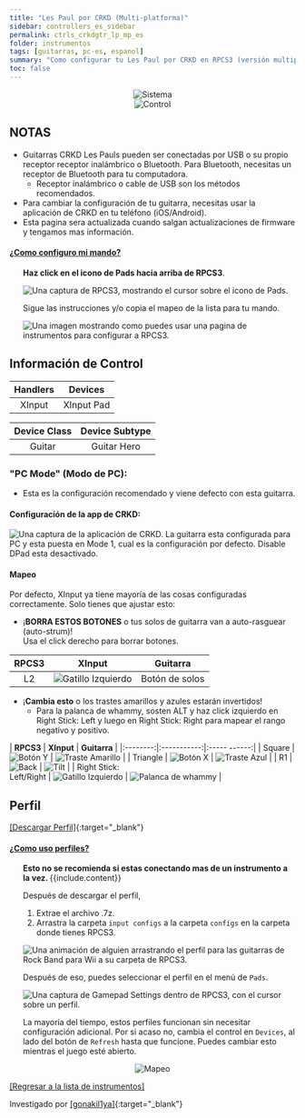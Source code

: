 ```yaml
---
title: "Les Paul por CRKD (Multi-platforma)"
sidebar: controllers_es_sidebar
permalink: ctrls_crkdgtr_lp_mp_es
folder: instrumentos
tags: [guitarras, pc-es, espanol]
summary: "Como configurar tu Les Paul por CRKD en RPCS3 (versión multiplat)."
toc: false
---
```


<div align="center"> <img src="https://rb3pc.milohax.org/images/instruments/plat/crkd.png" alt="Sistema" title="Sistema"></div>

<div align="center"> <img src="https://rb3pc.milohax.org/images/instruments/cont/crkdlpcontroller.png" alt="Control" title="Control"></div>

## NOTAS

* Guitarras CRKD Les Pauls pueden ser conectadas por USB o su propio receptor receptor inalámbrico o Bluetooth. Para Bluetooth, necesitas un receptor de Bluetooth para tu computadora.
	* Receptor inalámbrico o cable de USB son los métodos recomendados.
* Para cambiar la configuración de tu guitarra, necesitas usar la aplicación de CRKD en tu teléfono (iOS/Android).
* Esta pagina sera actualizada cuando salgan actualizaciones de firmware y tengamos mas información.

<!-- Map Start -->
<div class="panel-group" id="accordion">
                    <div class="panel panel-default">
                        <div class="panel-heading">
                            <h4 class="panel-title">
                                <a class="noCrossRef accordion-toggle" data-toggle="collapse" data-parent="#accordion" href="#como-mapear-pads">¿Como configuro mi mando?</a>
                            </h4>
                        </div>
                        <div id="como-mapear-pads" class="panel-collapse collapse noCrossRef">
                            <div class="panel-body">
<ul>
<p><strong>Haz click en el icono de Pads hacia arriba de RPCS3</strong>.</p>
<p><img src="https://rb3pc.milohax.org/images/instruments/rpcs3pad.png" alt="Una captura de RPCS3, mostrando el cursor sobre el icono de Pads." title="Pads"></p>
<p>Sigue las instrucciones y/o copia el mapeo de la lista para tu mando.</p>
<p><img src="https://rb3pc.milohax.org/images/instruments/gamepadlegend.png" alt="Una imagen mostrando como puedes usar una pagina de instrumentos para configurar a RPCS3." title="Mapeando un mando"></p>
</ul>
                            </div>
                        </div>
                    </div>
</div>
<!-- Map End -->

## Información de Control

| Handlers | Devices |
|:--------:|:-------:|
| XInput | XInput Pad |

| Device Class | Device Subtype |
|:------------:|:--------------:|
| Guitar | Guitar Hero |

### "PC Mode" (Modo de PC):
* Esta es la configuración recomendado y viene defecto con esta guitarra.

#### Configuración de la app de CRKD:

![Una captura de la aplicación de CRKD. La guitarra esta configurada para PC y esta puesta en Mode 1, cual es la configuración por defecto. Disable DPad esta desactivado.](https://rb3pc.milohax.org/images/instruments/xtra/crkdlp/default.jpg "CRKD CTRL")

#### Mapeo

Por defecto, XInput ya tiene mayoría de las cosas configuradas correctamente. Solo tienes que ajustar esto:

* ¡**BORRA ESTOS BOTONES** o tus solos de guitarra van a auto-rasguear (auto-strum)!  
Usa el click derecho para borrar botones.

| **RPCS3** | **XInput** | **Guitarra** |
|:--------:|:-----------:|:-----------:|
| L2 | ![Gatillo Izquierdo](https://rb3pc.milohax.org/images/btns/ctrls/360/lt.png "Gatillo Izquierdo") | Botón de solos |

* ¡**Cambia esto** o los trastes amarillos y azules estarán invertidos!
	* Para la palanca de whammy, sosten ALT y haz click izquierdo en Right Stick: Left y luego en Right Stick: Right para mapear el rango negativo y positivo.

| **RPCS3** | **XInput** | **Guitarra** |
|:--------:|:-----------:|:-----    ------:|
| Square | ![Botón Y](https://rb3pc.milohax.org/images/btns/ctrls/360/y.png "Botón Y") | ![Traste Amarillo](https://rb3pc.milohax.org/images/btns/gtrs/yf.png "Traste Amarillo") | 
| Triangle | ![Botón X](https://rb3pc.milohax.org/images/btns/ctrls/360/x.png "Botón X") | ![Traste Azul](https://rb3pc.milohax.org/images/btns/gtrs/bf.png "Traste Azul") |
| R1 | ![Back](https://rb3pc.milohax.org/images/btns/ctrls/360/back.png "Back") | ![Tilt](https://rb3pc.milohax.org/images/btns/gtrs/ts.gif "Tilt") |
| Right Stick: <br/> Left/Right | ![Gatillo Izquierdo](https://rb3pc.milohax.org/images/btns/ctrls/360/lt.png "Gatillo Izquierdo") | ![Palanca de whammy](https://rb3pc.milohax.org/images/btns/gtrs/wb.png "Palanca de whammy") |

## Perfil

[[Descargar Perfil]](https://github.com/hmxmilohax/rb3-pc/raw/refs/heads/main/downloads/instrument-repo/CRKD%20Les%20Paul%20Guitar.7z){:target="_blank"}

<!-- Profile Start -->
<div class="panel-group" id="accordion">
                    <div class="panel panel-default">
                        <div class="panel-heading">
                            <h4 class="panel-title">
                                <a class="noCrossRef accordion-toggle" data-toggle="collapse" data-parent="#accordion" href="#como-uso-perfiles">¿Como uso perfiles?</a>
                            </h4>
                        </div>
                        <div id="como-uso-perfiles" class="panel-collapse collapse noCrossRef">
                            <div class="panel-body">
<ul>
<div class="alert alert-info"><i class="fa fa-info-circle"></i> <b>Esto no se recomienda si estas conectando mas de un instrumento a la vez. </b> {{include.content}}</div>
<p>Después de descargar el perfil,</p>
<ol>
<li>Extrae el archivo .7z.</li>
<li>Arrastra la carpeta <code>input configs</code> a la carpeta <code>configs</code> en la carpeta donde tienes RPCS3.</li>
</ol>
<p><img src="https://rb3pc.milohax.org/images/instruments/instrepoinstall.gif" alt="Una animación de alguien arrastrando el perfil para las guitarras de Rock Band para Wii a su carpeta de RPCS3." title="Instalando un perfil del Repo de Instrumentos"></p>
<p>Después de eso, puedes seleccionar el perfil en el menú de <code>Pads</code>.</p>
<p><img src="https://rb3pc.milohax.org/images/instruments/rpcs3padprofile.png" alt="Una captura de Gamepad Settings dentro de RPCS3, con el cursor sobre un perfil." title="Gamepad Settings"></p>
<p>La mayoría del tiempo, estos perfiles funcionan sin necesitar configuración adicional. Por si acaso no, cambia el control en <code>Devices</code>, al lado del botón de <code>Refresh</code> hasta que funcione. Puedes cambiar esto mientras el juego esté abierto.</p>
</ul>
                            </div>
                        </div>
                    </div>
</div>
<!-- Profiles End -->

<div align="center"> <img src="https://rb3pc.milohax.org/images/instruments/maps/gtrcrkdlpmapping.png" alt="Mapeo" title="Mapeo"></div>

[[Regresar a la lista de instrumentos]](https://rb3pc.milohax.org/ctrls_es#lista-de-instrumentos)

Investigado por [[gonakil1ya]](https://gonakillya.neocities.org){:target="_blank"}
